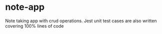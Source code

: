 # note-app
 Note taking app with crud operations. Jest unit test cases are also written covering 100% lines of code
